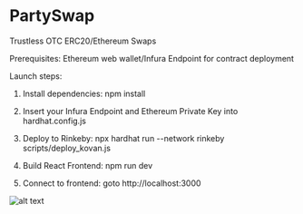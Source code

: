 # PartySwap
Trustless OTC ERC20/Ethereum Swaps

Prerequisites: Ethereum web wallet/Infura Endpoint for contract deployment

Launch steps:

1. Install dependencies: npm install

2. Insert your Infura Endpoint and Ethereum Private Key into hardhat.config.js

3. Deploy to Rinkeby: npx hardhat run --network rinkeby scripts/deploy_kovan.js

4. Build React Frontend: npm run dev

5. Connect to frontend: goto http://localhost:3000

![alt text](https://github.com/colinhanily/partySwap/blob/main/PartySwap.png)
